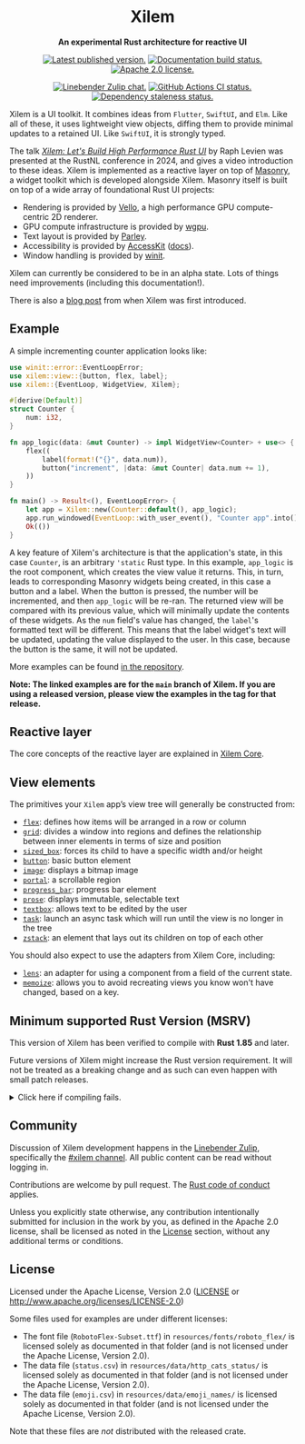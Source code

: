 <div align="center">

# Xilem

**An experimental Rust architecture for reactive UI**

[![Latest published version.](https://img.shields.io/crates/v/xilem.svg)](https://crates.io/crates/xilem)
[![Documentation build status.](https://img.shields.io/docsrs/xilem.svg)](https://docs.rs/xilem)
[![Apache 2.0 license.](https://img.shields.io/badge/license-Apache--2.0-blue.svg)](#license)

[![Linebender Zulip chat.](https://img.shields.io/badge/Linebender-%23xilem-blue?logo=Zulip)](https://xi.zulipchat.com/#narrow/stream/354396-xilem)
[![GitHub Actions CI status.](https://img.shields.io/github/actions/workflow/status/linebender/xilem/ci.yml?logo=github&label=CI)](https://github.com/linebender/xilem/actions)
[![Dependency staleness status.](https://deps.rs/crate/xilem/latest/status.svg)](https://deps.rs/crate/xilem)

</div>

<!-- We use cargo-rdme to update the README with the contents of lib.rs.
To edit the following section, update it in lib.rs, then run:
cargo rdme --workspace-project=color --heading-base-level=0
Full documentation at https://github.com/orium/cargo-rdme -->

<!-- Intra-doc links used in lib.rs should be evaluated here.
See https://linebender.org/blog/doc-include/ for related discussion. -->

[accesskit_docs]: https://docs.rs/accesskit/latest/accesskit
[crate::core::lens]: https://docs.rs/xilem_core/latest/xilem_core/fn.lens.html
[crate::core::memoize]: https://docs.rs/xilem_core/latest/xilem_core/fn.memoize.html
[crate::view::button]: https://docs.rs/xilem/latest/xilem/view/fn.button.html
[crate::view::flex]: https://docs.rs/xilem/latest/xilem/view/fn.flex.html
[crate::view::grid]: https://docs.rs/xilem/latest/xilem/view/fn.grid.html
[crate::view::image]: https://docs.rs/xilem/latest/xilem/view/fn.image.html
[crate::view::portal]: https://docs.rs/xilem/latest/xilem/view/fn.portal.html
[crate::view::progress_bar]: https://docs.rs/xilem/latest/xilem/view/fn.progress_bar.html
[crate::view::prose]: https://docs.rs/xilem/latest/xilem/view/fn.prose.html
[crate::view::sized_box]: https://docs.rs/xilem/latest/xilem/view/fn.sized_box.html
[crate::view::task]: https://docs.rs/xilem/latest/xilem/view/fn.task.html
[crate::view::textbox]: https://docs.rs/xilem/latest/xilem/view/fn.textbox.html
[crate::view::zstack]: https://docs.rs/xilem/latest/xilem/view/fn.zstack.html
[masonry::parley]: https://docs.rs/parley/latest/parley
[masonry::vello::wgpu]: https://docs.rs/wgpu/latest/wgpu
[masonry::vello]: https://docs.rs/vello/latest/vello/
[xilem_core]: https://docs.rs/parley_core/latest/xilem_core
[xilem_examples]: ./examples/

<!-- markdownlint-disable MD053 -->
<!-- cargo-rdme start -->

Xilem is a UI toolkit. It combines ideas from `Flutter`, `SwiftUI`, and `Elm`.
Like all of these, it uses lightweight view objects, diffing them to provide
minimal updates to a retained UI. Like `SwiftUI`, it is strongly typed.

The talk *[Xilem: Let's Build High Performance Rust UI](https://www.youtube.com/watch?v=OvfNipIcRiQ)* by Raph Levien
was presented at the RustNL conference in 2024, and gives a video introduction to these ideas.
Xilem is implemented as a reactive layer on top of [Masonry][masonry], a widget toolkit which is developed alongside Xilem.
Masonry itself is built on top of a wide array of foundational Rust UI projects:

* Rendering is provided by [Vello][masonry::vello], a high performance GPU compute-centric 2D renderer.
* GPU compute infrastructure is provided by [wgpu][masonry::vello::wgpu].
* Text layout is provided by [Parley][masonry::parley].
* Accessibility is provided by [AccessKit][] ([docs][accesskit_docs]).
* Window handling is provided by [winit][].

Xilem can currently be considered to be in an alpha state. Lots of things need improvements (including this documentation!).

There is also a [blog post][xilem_blog] from when Xilem was first introduced.

## Example

A simple incrementing counter application looks like:

```rust
use winit::error::EventLoopError;
use xilem::view::{button, flex, label};
use xilem::{EventLoop, WidgetView, Xilem};

#[derive(Default)]
struct Counter {
    num: i32,
}

fn app_logic(data: &mut Counter) -> impl WidgetView<Counter> + use<> {
    flex((
        label(format!("{}", data.num)),
        button("increment", |data: &mut Counter| data.num += 1),
    ))
}

fn main() -> Result<(), EventLoopError> {
    let app = Xilem::new(Counter::default(), app_logic);
    app.run_windowed(EventLoop::with_user_event(), "Counter app".into())?;
    Ok(())
}
```

A key feature of Xilem's architecture is that the application's state, in this case `Counter`, is an arbitrary `'static` Rust type.
In this example, `app_logic` is the root component, which creates the view value it returns.
This, in turn, leads to corresponding Masonry widgets being created, in this case a button and a label.
When the button is pressed, the number will be incremented, and then `app_logic` will be re-ran.
The returned view will be compared with its previous value, which will minimally update the contents of these widgets.
As the `num` field's value has changed, the `label`'s formatted text will be different.
This means that the label widget's text will be updated, updating the value displayed to the user.
In this case, because the button is the same, it will not be updated.

More examples can be found [in the repository][xilem_examples].

**Note: The linked examples are for the `main` branch of Xilem. If you are using a released version, please view the examples in the tag for that release.**

## Reactive layer

The core concepts of the reactive layer are explained in [Xilem Core][xilem_core].

## View elements

The primitives your `Xilem` app’s view tree will generally be constructed from:

* [`flex`][crate::view::flex]: defines how items will be arranged in a row or column
* [`grid`][crate::view::grid]: divides a window into regions and defines the relationship
  between inner elements in terms of size and position
* [`sized_box`][crate::view::sized_box]: forces its child to have a specific width and/or height
* [`button`][crate::view::button]: basic button element
* [`image`][crate::view::image]: displays a bitmap image
* [`portal`][crate::view::portal]: a scrollable region
* [`progress_bar`][crate::view::progress_bar]: progress bar element
* [`prose`][crate::view::prose]: displays immutable, selectable text
* [`textbox`][crate::view::textbox]: allows text to be edited by the user
* [`task`][crate::view::task]: launch an async task which will run until the view is no longer in the tree
* [`zstack`][crate::view::zstack]: an element that lays out its children on top of each other

You should also expect to use the adapters from Xilem Core, including:

* [`lens`][crate::core::lens]: an adapter for using a component from a field of the current state.
* [`memoize`][crate::core::memoize]: allows you to avoid recreating views you know won't have changed, based on a key.

[accesskit_docs]: accesskit
[AccessKit]: https://accesskit.dev/
[Druid]: https://crates.io/crates/druid
[Fontique]: https://crates.io/crates/fontique
[Masonry]: https://crates.io/crates/masonry
[Parley]: https://crates.io/crates/parley
[skrifa]: https://crates.io/crates/skrifa
[swash]: https://crates.io/crates/swash
[Vello]: https://crates.io/crates/vello
[winit]: https://crates.io/crates/winit
[xilem_blog]: https://raphlinus.github.io/rust/gui/2022/05/07/ui-architecture.html
[xilem_examples]: https://github.com/linebender/xilem/tree/main/xilem/examples

<!-- cargo-rdme end -->
<!-- markdownlint-enable MD053 -->

## Minimum supported Rust Version (MSRV)

This version of Xilem has been verified to compile with **Rust 1.85** and later.

Future versions of Xilem might increase the Rust version requirement.
It will not be treated as a breaking change and as such can even happen with small patch releases.

<details>
<summary>Click here if compiling fails.</summary>

As time has passed, some of Xilem's dependencies could have released versions with a higher Rust requirement.
If you encounter a compilation issue due to a dependency and don't want to upgrade your Rust toolchain, then you could downgrade the dependency.

```sh
# Use the problematic dependency's name and version
cargo update -p package_name --precise 0.1.1
```

</details>

## Community

Discussion of Xilem development happens in the [Linebender Zulip](https://xi.zulipchat.com/), specifically the [#xilem channel](https://xi.zulipchat.com/#narrow/stream/354396-xilem).
All public content can be read without logging in.

Contributions are welcome by pull request. The [Rust code of conduct] applies.

Unless you explicitly state otherwise, any contribution intentionally submitted for inclusion in the work by you, as defined in the Apache 2.0 license, shall be licensed as noted in the [License](#license) section, without any additional terms or conditions.

## License

Licensed under the Apache License, Version 2.0 ([LICENSE](LICENSE) or <http://www.apache.org/licenses/LICENSE-2.0>)

Some files used for examples are under different licenses:

* The font file (`RobotoFlex-Subset.ttf`) in `resources/fonts/roboto_flex/` is licensed solely as documented in that folder (and is not licensed under the Apache License, Version 2.0).
* The data file (`status.csv`) in `resources/data/http_cats_status/` is licensed solely as documented in that folder (and is not licensed under the Apache License, Version 2.0).
* The data file (`emoji.csv`) in `resources/data/emoji_names/` is licensed solely as documented in that folder (and is not licensed under the Apache License, Version 2.0).

Note that these files are *not* distributed with the released crate.

[Rust code of conduct]: https://www.rust-lang.org/policies/code-of-conduct
